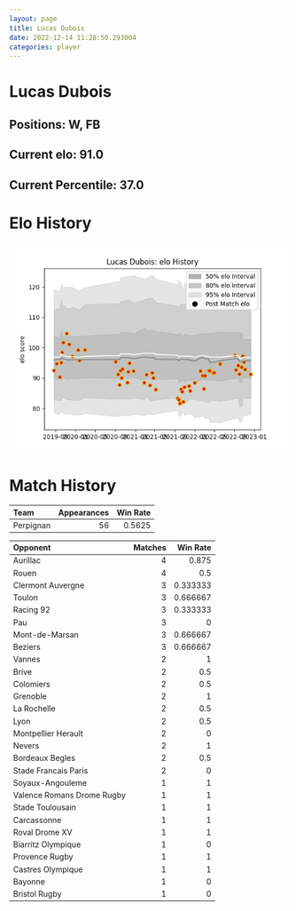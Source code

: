 ```yaml
---  
layout: page  
title: Lucas Dubois  
date: 2022-12-14 11:28:50.293004  
categories: player  
---
```

# Lucas Dubois

## Positions: W, FB

## Current elo: 91.0

## Current Percentile: 37.0

# Elo History


![elo history](history_LucasDubois.png)
# Match History


| Team      |   Appearances |   Win Rate |
|:----------|--------------:|-----------:|
| Perpignan |            56 |     0.5625 |

| Opponent                   |   Matches |   Win Rate |
|:---------------------------|----------:|-----------:|
| Aurillac                   |         4 |   0.875    |
| Rouen                      |         4 |   0.5      |
| Clermont Auvergne          |         3 |   0.333333 |
| Toulon                     |         3 |   0.666667 |
| Racing 92                  |         3 |   0.333333 |
| Pau                        |         3 |   0        |
| Mont-de-Marsan             |         3 |   0.666667 |
| Beziers                    |         3 |   0.666667 |
| Vannes                     |         2 |   1        |
| Brive                      |         2 |   0.5      |
| Colomiers                  |         2 |   0.5      |
| Grenoble                   |         2 |   1        |
| La Rochelle                |         2 |   0.5      |
| Lyon                       |         2 |   0.5      |
| Montpellier Herault        |         2 |   0        |
| Nevers                     |         2 |   1        |
| Bordeaux Begles            |         2 |   0.5      |
| Stade Francais Paris       |         2 |   0        |
| Soyaux-Angouleme           |         1 |   1        |
| Valence Romans Drome Rugby |         1 |   1        |
| Stade Toulousain           |         1 |   1        |
| Carcassonne                |         1 |   1        |
| Roval Drome XV             |         1 |   1        |
| Biarritz Olympique         |         1 |   0        |
| Provence Rugby             |         1 |   1        |
| Castres Olympique          |         1 |   1        |
| Bayonne                    |         1 |   0        |
| Bristol Rugby              |         1 |   0        |